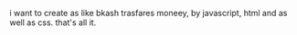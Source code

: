 i want to create as like bkash trasfares moneey, by javascript, html and as well as css. that's all it.
